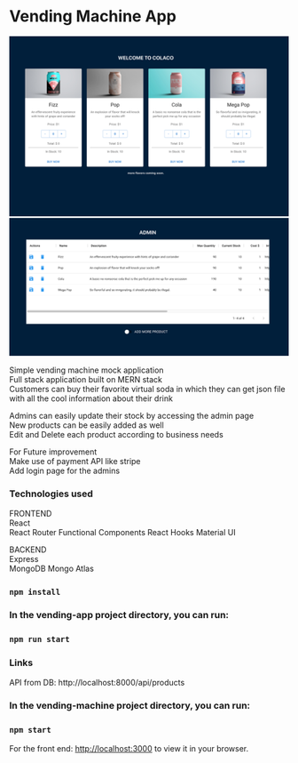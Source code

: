 # Vending Machine App 

![alt text](screenshots/vending-ui.png "Frontend")
![alt text](screenshots/admin.png "Backend")


Simple vending machine mock application  
Full stack application built on MERN stack  
Customers can buy their favorite virtual soda in which they can get json file with all the cool information about their drink   
  
Admins can easily update their stock by accessing the admin page  
New products can be easily added as well  
Edit and Delete each product according to business needs  
   

For Future improvement  
Make use of payment API like stripe  
Add login page for the admins  


### Technologies used

FRONTEND  
React  
React Router
Functional Components
React Hooks
Material UI  

BACKEND  
Express  
MongoDB
Mongo Atlas

### `npm install`

### In the vending-app project directory, you can run:

### `npm run start`

### Links 

API from DB: http://localhost:8000/api/products

### In the vending-machine project directory, you can run:

### `npm start`

For the front end: [http://localhost:3000](http://localhost:3000) to view it in your browser.  


